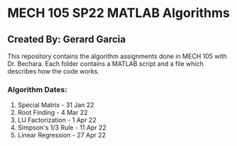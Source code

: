 # MECH 105 SP22 MATLAB Algorithms
## Created By: Gerard Garcia
This repository contains the algorithm assignments done in MECH 105 with Dr. Bechara. Each folder contains a MATLAB script and a file which describes how the code works.
### Algorithm Dates:
1. Special Matrix - 31 Jan 22
2. Root Finding - 4 Mar 22
3. LU Factorization - 1 Apr 22
4. Simpson's 1/3 Rule - 11 Apr 22
5. Linear Regression - 27 Apr 22
